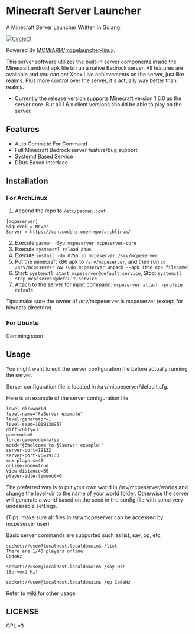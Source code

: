 Minecraft Server Launcher
=========================

A Minecraft Server Launcher Written in Golang.

[![CircleCI](https://circleci.com/gh/codehz/mcpeserver/tree/master.svg?style=svg)](https://circleci.com/gh/codehz/mcpeserver/tree/master)

Powered By [MCMrARM/mcpelauncher-linux](https://github.com/MCMrARM/mcpelauncher-linux).

This server software utilizes the built-in server components inside the Minecraft android apk file to run a native Bedrock server. All features are available and you can get Xbox Live achievements on the server, just like realms. Plus more control over the server, it's actually way better than realms.

* Currently the release version supports Minecraft version 1.6.0 as the server core. But all 1.6.x client versions should be able to play on the server.

## Features

* Auto Complete For Command
* Full Minecraft Bedrock server feature/bug support
* Systemd Based Service
* DBus Based Interface

## Installation

### For ArchLinux

1. Append the repo to `/etc/pacman.conf`
```
[mcpeserver]
SigLevel = Never
Server = https://cdn.codehz.one/repo/archlinux/
```
2. Execute `pacman -Syu mcpeserver mcpeserver-core`
3. Execute `systemctl reload dbus`
4. Execute `install -dm 0755 -o mcpeserver /srv/mcpeserver`
5. Put the minecraft x86 apk to `/srv/mcpeserver`, and then run `cd /srv/mcpeserver && sudo mcpeserver unpack --apk (the apk filename)`
6. Start: `systemctl start mcpeserver@default.service`, Stop: `systemctl stop mcpeserver@default.service`
7. Attach to the server for input command: `mcpeserver attach -profile default`

Tips: make sure the owner of /srv/mcpeserver is mcpeserver (except for bin/data directory)

### For Ubuntu

Comming soon

## Usage

You might want to edit the server configuration file before actually running the server.

Server configuration file is located in /srv/micpeserver/default.cfg.

Here is an example of the server configuration file.
```shell
level-dir=world
level-name="§aServer example"
level-generator=1
level-seed=1019130957
difficulty=3
gamemode=0
force-gamemode=false
motd="§6Welcome to §9server example!"
server-port=19132
server-port-v6=19133
max-players=40
online-mode=true
view-distance=56
player-idle-timeout=0
```
The preferred way is to put your own world in /srv/mcpeserver/worlds and change the level-dir to the name of your world folder. Otherwise the server will generate a world based on the seed in the config file with some very undesirable settings.

(Tips: make sure all files in /srv/mcpeserver can be accessed by mcpeserver user)

Basic server commands are supported such as list, say, op, etc.
```shell
socket://user@localhost.localdomain$ /list
There are 1/40 players online:
CodeHz

socket://user@localhost.localdomain$ /say Hi!
[Server] Hi!

socket://user@localhost.localdomain$ /op CodeHz
```

Refer to [wiki](https://github.com/codehz/mcpeserver/wiki) for other usage.

## LICENSE

GPL v3
